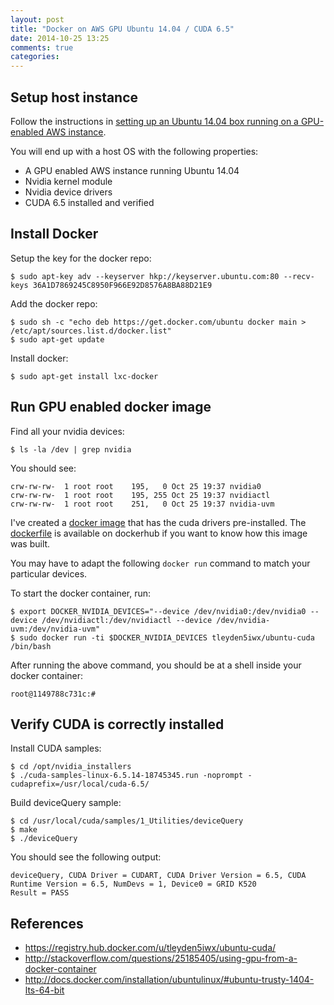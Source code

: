```yaml
---
layout: post
title: "Docker on AWS GPU Ubuntu 14.04 / CUDA 6.5"
date: 2014-10-25 13:25
comments: true
categories: 
---
```


## Setup host instance

Follow the instructions in [setting up an Ubuntu 14.04 box running on a GPU-enabled AWS instance](http://tleyden.github.io/blog/2014/10/25/cuda-6-dot-5-on-aws-gpu-instance-running-ubuntu-14-dot-04/).  

You will end up with a host OS with the following properties:

* A GPU enabled AWS instance running Ubuntu 14.04
* Nvidia kernel module
* Nvidia device drivers
* CUDA 6.5 installed and verified

## Install Docker 

Setup the key for the docker repo:

```
$ sudo apt-key adv --keyserver hkp://keyserver.ubuntu.com:80 --recv-keys 36A1D7869245C8950F966E92D8576A8BA88D21E9
```

Add the docker repo:

```
$ sudo sh -c "echo deb https://get.docker.com/ubuntu docker main > /etc/apt/sources.list.d/docker.list"
$ sudo apt-get update
```

Install docker:

```
$ sudo apt-get install lxc-docker
```


## Run GPU enabled docker image

Find all your nvidia devices:

```
$ ls -la /dev | grep nvidia
```

You should see:

```
crw-rw-rw-  1 root root    195,   0 Oct 25 19:37 nvidia0
crw-rw-rw-  1 root root    195, 255 Oct 25 19:37 nvidiactl
crw-rw-rw-  1 root root    251,   0 Oct 25 19:37 nvidia-uvm
```

I've created a [docker image](https://registry.hub.docker.com/u/tleyden5iwx/ubuntu-cuda/) that has the cuda drivers pre-installed.  The [dockerfile](https://registry.hub.docker.com/u/tleyden5iwx/ubuntu-cuda/dockerfile/) is available on dockerhub if you want to know how this image was built.

You may have to adapt the following `docker run` command to match your particular devices.

To start the docker container, run:

```
$ export DOCKER_NVIDIA_DEVICES="--device /dev/nvidia0:/dev/nvidia0 --device /dev/nvidiactl:/dev/nvidiactl --device /dev/nvidia-uvm:/dev/nvidia-uvm"
$ sudo docker run -ti $DOCKER_NVIDIA_DEVICES tleyden5iwx/ubuntu-cuda /bin/bash
```

After running the above command, you should be at a shell inside your docker container:

```
root@1149788c731c:# 
```

## Verify CUDA is correctly installed

Install CUDA samples:

```
$ cd /opt/nvidia_installers
$ ./cuda-samples-linux-6.5.14-18745345.run -noprompt -cudaprefix=/usr/local/cuda-6.5/
```

Build deviceQuery sample:

```
$ cd /usr/local/cuda/samples/1_Utilities/deviceQuery
$ make
$ ./deviceQuery   
```

You should see the following output:

```
deviceQuery, CUDA Driver = CUDART, CUDA Driver Version = 6.5, CUDA Runtime Version = 6.5, NumDevs = 1, Device0 = GRID K520
Result = PASS
```

## References

* https://registry.hub.docker.com/u/tleyden5iwx/ubuntu-cuda/
* http://stackoverflow.com/questions/25185405/using-gpu-from-a-docker-container
* http://docs.docker.com/installation/ubuntulinux/#ubuntu-trusty-1404-lts-64-bit